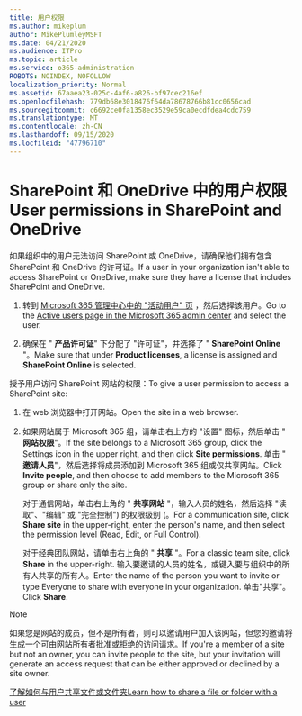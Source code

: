 ```yaml
---
title: 用户权限
ms.author: mikeplum
author: MikePlumleyMSFT
ms.date: 04/21/2020
ms.audience: ITPro
ms.topic: article
ms.service: o365-administration
ROBOTS: NOINDEX, NOFOLLOW
localization_priority: Normal
ms.assetid: 67aaea23-025c-4af6-a826-bf97cec216ef
ms.openlocfilehash: 779db68e3018476f64da78678766b81cc0656cad
ms.sourcegitcommit: c6692ce0fa1358ec3529e59ca0ecdfdea4cdc759
ms.translationtype: MT
ms.contentlocale: zh-CN
ms.lasthandoff: 09/15/2020
ms.locfileid: "47796710"
---
```

# <a name="user-permissions-in-sharepoint-and-onedrive"></a><span data-ttu-id="64f25-102">SharePoint 和 OneDrive 中的用户权限</span><span class="sxs-lookup"><span data-stu-id="64f25-102">User permissions in SharePoint and OneDrive</span></span>

<span data-ttu-id="64f25-103">如果组织中的用户无法访问 SharePoint 或 OneDrive，请确保他们拥有包含 SharePoint 和 OneDrive 的许可证。</span><span class="sxs-lookup"><span data-stu-id="64f25-103">If a user in your organization isn't able to access SharePoint or OneDrive, make sure they have a license that includes SharePoint and OneDrive.</span></span> 
  
1. <span data-ttu-id="64f25-104">转到 [Microsoft 365 管理中心中的 "活动用户" 页](https://portal.office.com/adminportal/home#/users) ，然后选择该用户。</span><span class="sxs-lookup"><span data-stu-id="64f25-104">Go to the [Active users page in the Microsoft 365 admin center](https://portal.office.com/adminportal/home#/users) and select the user.</span></span> 
    
2. <span data-ttu-id="64f25-105">确保在 " **产品许可证**" 下分配了 "许可证"，并选择了 " **SharePoint Online** "。</span><span class="sxs-lookup"><span data-stu-id="64f25-105">Make sure that under **Product licenses**, a license is assigned and **SharePoint Online** is selected.</span></span> 
    
 <span data-ttu-id="64f25-106">授予用户访问 SharePoint 网站的权限：</span><span class="sxs-lookup"><span data-stu-id="64f25-106">To give a user permission to access a SharePoint site:</span></span> 
  
1. <span data-ttu-id="64f25-107">在 web 浏览器中打开网站。</span><span class="sxs-lookup"><span data-stu-id="64f25-107">Open the site in a web browser.</span></span>
    
2. <span data-ttu-id="64f25-108">如果网站属于 Microsoft 365 组，请单击右上方的 "设置" 图标，然后单击 " **网站权限**"。</span><span class="sxs-lookup"><span data-stu-id="64f25-108">If the site belongs to a Microsoft 365 group, click the Settings icon in the upper right, and then click **Site permissions**.</span></span> <span data-ttu-id="64f25-109">单击 " **邀请人员**"，然后选择将成员添加到 Microsoft 365 组或仅共享网站。</span><span class="sxs-lookup"><span data-stu-id="64f25-109">Click **Invite people**, and then choose to add members to the Microsoft 365 group or share only the site.</span></span> 
    
    <span data-ttu-id="64f25-110">对于通信网站，单击右上角的 " **共享网站** "，输入人员的姓名，然后选择 "读取"、"编辑" 或 "完全控制") 的权限级别 (。</span><span class="sxs-lookup"><span data-stu-id="64f25-110">For a communication site, click **Share site** in the upper-right, enter the person's name, and then select the permission level (Read, Edit, or Full Control).</span></span> 
    
    <span data-ttu-id="64f25-111">对于经典团队网站，请单击右上角的 " **共享** "。</span><span class="sxs-lookup"><span data-stu-id="64f25-111">For a classic team site, click **Share** in the upper-right.</span></span> <span data-ttu-id="64f25-112">输入要邀请的人员的姓名，或键入要与组织中的所有人共享的所有人。</span><span class="sxs-lookup"><span data-stu-id="64f25-112">Enter the name of the person you want to invite or type Everyone to share with everyone in your organization.</span></span> <span data-ttu-id="64f25-113">单击"共享"。</span><span class="sxs-lookup"><span data-stu-id="64f25-113">Click **Share**.</span></span>
    
> [!NOTE]
> <span data-ttu-id="64f25-114">如果您是网站的成员，但不是所有者，则可以邀请用户加入该网站，但您的邀请将生成一个可由网站所有者批准或拒绝的访问请求。</span><span class="sxs-lookup"><span data-stu-id="64f25-114">If you're a member of a site but not an owner, you can invite people to the site, but your invitation will generate an access request that can be either approved or declined by a site owner.</span></span> 
  
[<span data-ttu-id="64f25-115">了解如何与用户共享文件或文件夹</span><span class="sxs-lookup"><span data-stu-id="64f25-115">Learn how to share a file or folder with a user</span></span>](https://go.microsoft.com/fwlink/?linkid=533408)
  

